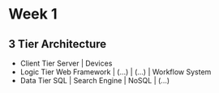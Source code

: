 # Week 1

## 3 Tier Architecture

* Client Tier
Server | Devices
* Logic Tier
Web Framework | (...) | (...) | Workflow System
* Data Tier
SQL | Search Engine | NoSQL | (...)